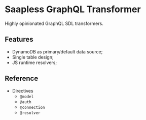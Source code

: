 # Saapless GraphQL Transformer

Highly opinionated GraphQL SDL transformers.

## Features

- DynamoDB as primary/default data source;
- Single table design;
- JS runtime resolvers;

## Reference

- Directives
  - `@model`
  - `@auth`
  - `@connection`
  - `@resolver`
